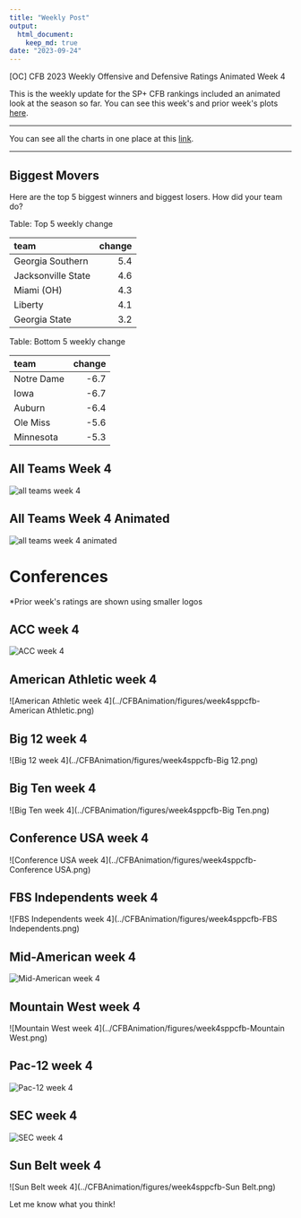 ```yaml
---
title: "Weekly Post"
output: 
  html_document:
    keep_md: true
date: "2023-09-24"
---
```




[OC] CFB 2023 Weekly Offensive and Defensive Ratings Animated Week 4

This is the weekly update for the SP+ CFB rankings included an animated look at the season so far. You can see this week's and prior week's plots [here](https://www.reddit.com/r/CFB/comments/16btt72/oc_cfb_2023_weekly_offensive_and_defensive/?utm_source=share&utm_medium=web2x&context=3).

***

You can see all the charts in one place at this [link](../CFBAnimation/WeeklyPost).

***

## Biggest Movers

Here are the top 5 biggest winners and biggest losers. How did your team do?


Table: Top 5 weekly change

|team               | change|
|:------------------|------:|
|Georgia Southern   |    5.4|
|Jacksonville State |    4.6|
|Miami (OH)         |    4.3|
|Liberty            |    4.1|
|Georgia State      |    3.2|


Table: Bottom 5 weekly change

|team       | change|
|:----------|------:|
|Notre Dame |   -6.7|
|Iowa       |   -6.7|
|Auburn     |   -6.4|
|Ole Miss   |   -5.6|
|Minnesota  |   -5.3|

## All Teams Week 4

![all teams week 4](../CFBAnimation/figures/week4sppcfb.png)

## All Teams Week 4 Animated

![all teams week 4 animated](../CFBAnimation/figures/CFBEfficiency-week4.gif)

# Conferences

*Prior week's ratings are shown using smaller logos


## ACC week 4


![ACC week 4](../CFBAnimation/figures/week4sppcfb-ACC.png)


## American Athletic week 4


![American Athletic week 4](../CFBAnimation/figures/week4sppcfb-American Athletic.png)


## Big 12 week 4


![Big 12 week 4](../CFBAnimation/figures/week4sppcfb-Big 12.png)


## Big Ten week 4


![Big Ten week 4](../CFBAnimation/figures/week4sppcfb-Big Ten.png)


## Conference USA week 4


![Conference USA week 4](../CFBAnimation/figures/week4sppcfb-Conference USA.png)


## FBS Independents week 4


![FBS Independents week 4](../CFBAnimation/figures/week4sppcfb-FBS Independents.png)


## Mid-American week 4


![Mid-American week 4](../CFBAnimation/figures/week4sppcfb-Mid-American.png)


## Mountain West week 4


![Mountain West week 4](../CFBAnimation/figures/week4sppcfb-Mountain West.png)


## Pac-12 week 4


![Pac-12 week 4](../CFBAnimation/figures/week4sppcfb-Pac-12.png)


## SEC week 4


![SEC week 4](../CFBAnimation/figures/week4sppcfb-SEC.png)


## Sun Belt week 4


![Sun Belt week 4](../CFBAnimation/figures/week4sppcfb-Sun Belt.png)

Let me know what you think!
